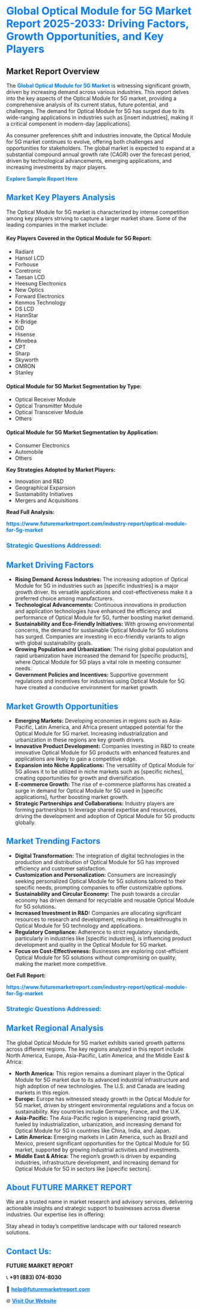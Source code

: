<h1 style="color: #007BFF;">Global Optical Module for 5G Market Report 2025-2033: Driving Factors, Growth Opportunities, and Key Players</h1>

<section id="overview">
<h2>Market Report Overview</h2>
<p>The <a href="https://www.futuremarketreport.com/industry-report/optical-module-for-5g-market" style="color: #007BFF; text-decoration: none;"><strong>Global Optical Module for 5G Market</strong></a> is witnessing significant growth, driven by increasing demand across various industries. This report delves into the key aspects of the Optical Module for 5G market, providing a comprehensive analysis of its current status, future potential, and challenges. The demand for Optical Module for 5G has surged due to its wide-ranging applications in industries such as [insert industries], making it a critical component in modern-day [applications].</p>
<p>As consumer preferences shift and industries innovate, the Optical Module for 5G market continues to evolve, offering both challenges and opportunities for stakeholders. The global market is expected to expand at a substantial compound annual growth rate (CAGR) over the forecast period, driven by technological advancements, emerging applications, and increasing investments by major players.</p>
</section>

<section id="overview">
<p><a href="https://www.futuremarketreport.com/request-sample/reportId=75883" style="color: #007BFF; text-decoration: none;"><strong>Explore Sample Report Here</strong></a></p>
</section>

<section id="key-players">
<h2 style="color: #007BFF;">Market Key Players Analysis</h2>
<p>The Optical Module for 5G market is characterized by intense competition among key players striving to capture a larger market share. Some of the leading companies in the market include:</p>
<h4>Key Players Covered in the Optical Module for 5G Report:</h4>
<ul><li>Radiant</li><li>Hansol LCD</li><li>Forhouse</li><li>Coretronic</li><li>Taesan LCD</li><li>Heesung Electronics</li><li>New Optics</li><li>Forward Electronics</li><li>Kenmos Technology</li><li>DS LCD</li><li>HannStar</li><li>K-Bridge</li><li>DID</li><li>Hisense</li><li>Minebea</li><li>CPT</li><li>Sharp</li><li>Skyworth</li><li>OMRON</li><li>Stanley</li></ul>
<h4>Optical Module for 5G Market Segmentation by Type:</h4>
<ul><li>Optical Receiver Module</li><li>Optical Transmitter Module</li><li>Optical Transceiver Module</li><li>Others</li></ul>

<h4>Optical Module for 5G Market Segmentation by Application:</h4>
<ul><li>Consumer Electronics</li><li>Automobile</li><li>Others</li></ul>
<p><strong>Key Strategies Adopted by Market Players:</strong></p>
<ul>
<li>Innovation and R&D</li>
<li>Geographical Expansion</li>
<li>Sustainability Initiatives</li>
<li>Mergers and Acquisitions</li>
</ul>
</section>

<section>
<p><strong>Read Full Analysis: </strong></p><a href="https://www.futuremarketreport.com/industry-report/optical-module-for-5g-market" style="color: #007BFF; text-decoration: none;"><strong>https://www.futuremarketreport.com/industry-report/optical-module-for-5g-market</strong></a>
<h3 style="color: #007BFF;">Strategic Questions Addressed:</h3>
</section>

<section id="driving-factors">
<h2 style="color: #007BFF;">Market Driving Factors</h2>
<ul>
<li><strong>Rising Demand Across Industries:</strong> The increasing adoption of Optical Module for 5G in industries such as [specific industries] is a major growth driver. Its versatile applications and cost-effectiveness make it a preferred choice among manufacturers.</li>
<li><strong>Technological Advancements:</strong> Continuous innovations in production and application technologies have enhanced the efficiency and performance of Optical Module for 5G, further boosting market demand.</li>
<li><strong>Sustainability and Eco-Friendly Initiatives:</strong> With growing environmental concerns, the demand for sustainable Optical Module for 5G solutions has surged. Companies are investing in eco-friendly variants to align with global sustainability goals.</li>
<li><strong>Growing Population and Urbanization:</strong> The rising global population and rapid urbanization have increased the demand for [specific products], where Optical Module for 5G plays a vital role in meeting consumer needs.</li>
<li><strong>Government Policies and Incentives:</strong> Supportive government regulations and incentives for industries using Optical Module for 5G have created a conducive environment for market growth.</li>
</ul>
</section>

<section id="growth-opportunities">
<h2 style="color: #007BFF;">Market Growth Opportunities</h2>
<ul>
<li><strong>Emerging Markets:</strong> Developing economies in regions such as Asia-Pacific, Latin America, and Africa present untapped potential for the Optical Module for 5G market. Increasing industrialization and urbanization in these regions are key growth drivers.</li>
<li><strong>Innovative Product Development:</strong> Companies investing in R&D to create innovative Optical Module for 5G products with enhanced features and applications are likely to gain a competitive edge.</li>
<li><strong>Expansion into Niche Applications:</strong> The versatility of Optical Module for 5G allows it to be utilized in niche markets such as [specific niches], creating opportunities for growth and diversification.</li>
<li><strong>E-commerce Growth:</strong> The rise of e-commerce platforms has created a surge in demand for Optical Module for 5G used in [specific applications], further boosting market growth.</li>
<li><strong>Strategic Partnerships and Collaborations:</strong> Industry players are forming partnerships to leverage shared expertise and resources, driving the development and adoption of Optical Module for 5G products globally.</li>
</ul>
</section>

<section id="trending-factors">
<h2 style="color: #007BFF;">Market Trending Factors</h2>
<ul>
<li><strong>Digital Transformation:</strong> The integration of digital technologies in the production and distribution of Optical Module for 5G has improved efficiency and customer satisfaction.</li>
<li><strong>Customization and Personalization:</strong> Consumers are increasingly seeking personalized Optical Module for 5G solutions tailored to their specific needs, prompting companies to offer customizable options.</li>
<li><strong>Sustainability and Circular Economy:</strong> The push towards a circular economy has driven demand for recyclable and reusable Optical Module for 5G solutions.</li>
<li><strong>Increased Investment in R&D:</strong> Companies are allocating significant resources to research and development, resulting in breakthroughs in Optical Module for 5G technology and applications.</li>
<li><strong>Regulatory Compliance:</strong> Adherence to strict regulatory standards, particularly in industries like [specific industries], is influencing product development and quality in the Optical Module for 5G market.</li>
<li><strong>Focus on Cost-Effectiveness:</strong> Businesses are exploring cost-efficient Optical Module for 5G solutions without compromising on quality, making the market more competitive.</li>
</ul>
</section>

<section>
<p><strong>Get Full Report: </strong></p><a href="https://www.futuremarketreport.com/industry-report/optical-module-for-5g-market" style="color: #007BFF; text-decoration: none;"><strong>https://www.futuremarketreport.com/industry-report/optical-module-for-5g-market</strong></a>
<h3 style="color: #007BFF;">Strategic Questions Addressed:</h3>
</section>


<section id="regional-analysis">
<h2 style="color: #007BFF;">Market Regional Analysis</h2>
<p>The global Optical Module for 5G market exhibits varied growth patterns across different regions. The key regions analyzed in this report include North America, Europe, Asia-Pacific, Latin America, and the Middle East & Africa:</p>
<ul>
<li><strong>North America:</strong> This region remains a dominant player in the Optical Module for 5G market due to its advanced industrial infrastructure and high adoption of new technologies. The U.S. and Canada are leading markets in this region.</li>
<li><strong>Europe:</strong> Europe has witnessed steady growth in the Optical Module for 5G market, driven by stringent environmental regulations and a focus on sustainability. Key countries include Germany, France, and the U.K.</li>
<li><strong>Asia-Pacific:</strong> The Asia-Pacific region is experiencing rapid growth, fueled by industrialization, urbanization, and increasing demand for Optical Module for 5G in countries like China, India, and Japan.</li>
<li><strong>Latin America:</strong> Emerging markets in Latin America, such as Brazil and Mexico, present significant opportunities for the Optical Module for 5G market, supported by growing industrial activities and investments.</li>
<li><strong>Middle East & Africa:</strong> The region’s growth is driven by expanding industries, infrastructure development, and increasing demand for Optical Module for 5G in sectors like [specific sectors].</li>
</ul>
</section>

<footer>
<h2 style="color: #007BFF;">About FUTURE MARKET REPORT</h2>
<p>We are a trusted name in market research and advisory services, delivering actionable insights and strategic support to businesses across diverse industries. Our expertise lies in offering:</p>

<p>Stay ahead in today’s competitive landscape with our tailored research solutions.</p>

<h2 style="color: #007BFF;">Contact Us:</h2>
<p><strong>FUTURE MARKET REPORT</strong></p>
<p>📞 <strong>+91 (883) 074-8030</strong></p>
<p>📧 <strong><a href="mailto:help@futuremarketreport.com" style="color: #007BFF;">help@futuremarketreport.com</a></strong></p>
<p>🌐 <strong><a href="https://www.futuremarketreport.com/" style="color: #007BFF;">Visit Our Website</a></strong></p>
</footer>